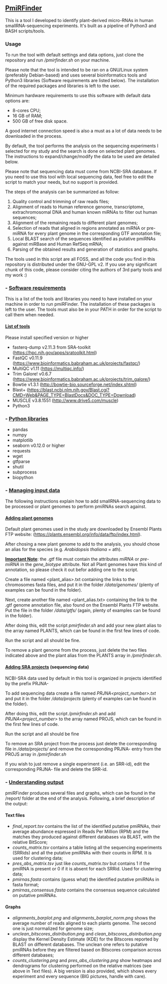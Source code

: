 ## <u>PmiRFinder</u>

This is a tool I developed to identify plant-derived micro-RNAs in human smallRNA-sequencing experiments. It's built as a pipeline of Python3 and BASH scripts/tools.
### Usage
To run the tool with default settings and data options, just clone the repository and run */pmirfinder.sh* on your machine.

Please note that the tool is intended to be ran on a GNU/Linux system (preferably Debian-based) and uses several bioinformatics tools and Python3 libraries (Software requirements are listed below). The installation of the required packages and libraries is left to the user.

Minimum hardware requirements to use this software with default data options are:

- 8-cores CPU;
- 16 GB of RAM;
- 500 GB of free disk space.

A good internet connection speed is also a must as a lot of data needs to be downloaded in the process.

By default, the tool performs the analysis on the sequencing experiments I selected for my study and the search is done on selected plant genomes. The instructions to expand/change/modify the data to be used are detailed below.

Please note that sequencing data must come from NCBI-SRA database. If you need to use this tool with local sequencing data, feel free to edit the script to match your needs, but no support is provided.

The steps of the analysis can be summarized as follow:

1) Quality control and trimming of raw reads files;
2) Alignment of reads to Human reference genome, transcriptome, extrachromosomal DNA and human known miRNAs to filter out human sequences;
3) Alignment of the remaining reads to different plant genomes;
4) Selection of reads that aligned in regions annotated as miRNA or pre-miRNA for every plant genome in the corresponding GTF annotation file;
5) Local BLAST search of the sequences identified as putative pmiRNAs against miRBase and Human RefSeq mRNA;
6) Parsing of the obtained results and generation of statistics and graphs.

The tools used in this script are all FOSS, and all the code you find in this repository is distributed under the GNU-GPL v2. If you use any significant chunk of this code, please consider citing the authors of 3rd party tools and my work :)

### - <u>Software requirements</u>
This is a list of the tools and libraries you need to have installed on your machine in order to run pmiRFinder. The installation of these packages is left to the user. The tools must also be in your PATH in order for the script to call them when needed.
#### <u>List of tools</u>
Please install specified version or higher

 - fasterq-dump v2.11.3 from SRA-toolkit (https://hpc.nih.gov/apps/sratoolkit.html)
- FastQC v0.11.9  (https://www.bioinformatics.babraham.ac.uk/projects/fastqc/)
- MultiQC v1.11 (https://multiqc.info/)
- Trim Galore! v0.6.7 (https://www.bioinformatics.babraham.ac.uk/projects/trim_galore/)
- Bowtie v1.3.1 (http://bowtie-bio.sourceforge.net/index.shtml)
- Blast+ (https://blast.ncbi.nlm.nih.gov/Blast.cgi?CMD=Web&PAGE_TYPE=BlastDocs&DOC_TYPE=Download)
- MUSCLE v3.8.1551 (http://www.drive5.com/muscle)
- Python3

### - <u>Python libraries</u>

- pandas
- numpy
- matplotlib
- seaborn v0.12.0 or higher
- requests
- wget
- gtfparse
- shutil
- subprocess
- biopython

### - <u>Managing input data</u>
The following instructions explain how to add smallRNA-sequencing data to be processed or plant genomes to perform pmiRNAs search against.

#### <u>Adding plant genomes</u>

Default plant genomes used in the study are downloaded by Ensembl Plants FTP website: (https://plants.ensembl.org/info/data/ftp/index.html).

After chosing a new plant genome to add to the analysis, you should chose an alias for the species (e.g. *Arabidopsis thaliana* = ath).

<u>**Important Note**</u>: the .gtf file must contain the attributes *miRNA* or *pre-miRNA* in the *gene_biotype* attribute. Not all Plant genomes have this kind of annotation, so please check it out befor adding one to the script.

Create a file named <plant_alias>.txt containing the links to the chromosomes fasta files, and put it in the folder */data/genomes/* (plenty of examples can be found in the folder).

Next, create another file named <plant_alias.txt> containing the link to the .gtf genome annotation file, also found on the Ensembl Plants FTP website. Put the file in the folder */data/gtfs/* (again, plenty of examples can be found in the folder).

After doing this, edit the script *pmirfinder.sh* and add your new plant alias to the array named PLANTS, which can be found in the first few lines of code.

Run the script and all should be fine.

To remove a plant genome from the process, just delete the two files indicated above and the plant alias from the PLANTS array in */pmirfinder.sh*.

#### <u>Adding SRA projects</u> (sequencing data)

NCBI-SRA data used by default in this tool is organized in projects identified by the prefix PRJNA-

To add sequencing data create a file named *PRJNA<project_number>.txt* and put it in the folder */data/projects* (plenty of examples can be found in the folder).

After doing this, edit the script */pmirfinder.sh* and add *PRJNA<project_number>* to the array named PROJS, which can be found in the first few lines of code.

Run the script and all should be fine

To remove an SRA project from the process just delete the corresponding file in */data/projects/* and remove the corresponding PRJNA- entry from the PROJS array in */pmirfinder.sh*

If you wish to just remove a single experiment (i.e. an SRR-id), edit the corresponding PRJNA- file and delete the SRR-id.

### - <u>Understanding output</u>

pmiRFinder produces several files and graphs, which can be found in the /report/ folder at the end of the analysis. Following, a brief description of the output:
#### Text files
- *final_report.tsv* contains the list of the identified putative pmiRNAs, their average abundance espressed in Reads Per Million (RPM) and the matches they produced against different databases via BLAST, with the relative BitScore;
- *counts_matrix.tsv* contains a table listing all the sequencing experiments (SRRids) and all the putative pmiRNAs with their counts in RPM. It is used for clustering data;
- *pres_abs_matrix.tsv* just like *counts_matrix.tsv* but contains 1 if the pmiRNA is present or 0 if it is absent for each SRRid. Used for clustering data;
- *pmirnas.fasta* contains (guess what) the identified putative pmiRNAs in fasta format;
- *pmirnas_consensus.fasta* contains the consensus sequence calculated on putative pmiRNAs.
#### Graphs
- *alignments_barplot.png* and *alignments_barplot_norm.png* shows the average number of reads aligned to each plants genome. The second one is just normalized for genome size;
- *unclean_bitscores_distribution.png* and *clean_bitscores_distribution.png* display the Kernel Density Estimate (KDE) for the Bitscores reported by BLAST on different databases. The unclean one refers to putative pmiRNAs before they are filtered based on Bitscores comparison across different databases;
- *counts_clustering.png* and *pres_abs_clustering.png* show heatmaps and dendrograms for clustering performed on the relative matrices (see above in Text files). A big version is also provided, which shows every experiment and every sequence (BIG pictures, handle with care).
